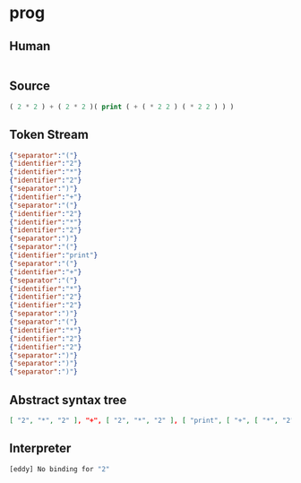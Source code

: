 # prog
## Human
```

```
## Source
```lisp
( 2 * 2 ) + ( 2 * 2 )( print ( + ( * 2 2 ) ( * 2 2 ) ) ) 
```
## Token Stream
```json
{"separator":"("}
{"identifier":"2"}
{"identifier":"*"}
{"identifier":"2"}
{"separator":")"}
{"identifier":"+"}
{"separator":"("}
{"identifier":"2"}
{"identifier":"*"}
{"identifier":"2"}
{"separator":")"}
{"separator":"("}
{"identifier":"print"}
{"separator":"("}
{"identifier":"+"}
{"separator":"("}
{"identifier":"*"}
{"identifier":"2"}
{"identifier":"2"}
{"separator":")"}
{"separator":"("}
{"identifier":"*"}
{"identifier":"2"}
{"identifier":"2"}
{"separator":")"}
{"separator":")"}
{"separator":")"}
```
## Abstract syntax tree
```json
[ "2", "*", "2" ], "+", [ "2", "*", "2" ], [ "print", [ "+", [ "*", "2", "2" ], [ "*", "2", "2" ] ] ]
```
## Interpreter
```bash
[eddy] No binding for "2"
```